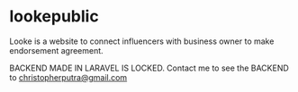 # lookepublic
Looke is a website to connect influencers with business owner to make endorsement agreement. 

BACKEND MADE IN LARAVEL IS LOCKED. Contact me to see the BACKEND to christopherputra@gmail.com
